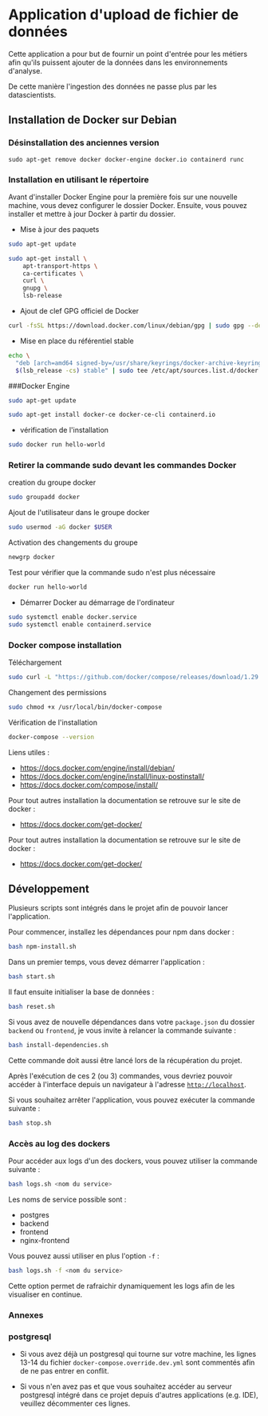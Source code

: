 # Application d'upload de fichier de données

Cette application a pour but de fournir un point d'entrée pour les métiers afin qu'ils puissent ajouter de la données dans les environnements d'analyse.

De cette manière l'ingestion des données ne passe plus par les datascientists.

## Installation de Docker sur Debian
### Désinstallation des anciennes version
`sudo apt-get remove docker docker-engine docker.io containerd runc`

### Installation en utilisant le répertoire
Avant d'installer Docker Engine pour la première fois sur une nouvelle machine, vous devez configurer le dossier Docker. Ensuite, vous pouvez installer et mettre à jour Docker à partir du dossier.
- Mise à jour des paquets
```sh
sudo apt-get update
```
```sh
sudo apt-get install \
    apt-transport-https \
    ca-certificates \
    curl \
    gnupg \
    lsb-release
```
- Ajout de clef GPG officiel de Docker
```sh
curl -fsSL https://download.docker.com/linux/debian/gpg | sudo gpg --dearmor -o /usr/share/keyrings/docker-archive-keyring.gpg
```
- Mise en place du référentiel stable
```sh
echo \
  "deb [arch=amd64 signed-by=/usr/share/keyrings/docker-archive-keyring.gpg] https://download.docker.com/linux/debian \
  $(lsb_release -cs) stable" | sudo tee /etc/apt/sources.list.d/docker.list > /dev/null

```
###Docker Engine
```sh
sudo apt-get update

sudo apt-get install docker-ce docker-ce-cli containerd.io
```
- vérification de l'installation
```sh
sudo docker run hello-world
```
### Retirer la commande sudo devant les commandes Docker
creation du groupe docker
```sh
sudo groupadd docker
```
Ajout de l'utilisateur dans le groupe docker
```sh
sudo usermod -aG docker $USER
```
Activation des changements du groupe
```sh
newgrp docker
```
Test pour vérifier que la commande sudo n'est plus nécessaire
```sh
docker run hello-world
```
- Démarrer Docker au démarrage de l'ordinateur
```sh
sudo systemctl enable docker.service
sudo systemctl enable containerd.service
```
### Docker compose installation
Téléchargement
```sh
sudo curl -L "https://github.com/docker/compose/releases/download/1.29.1/docker-compose-$(uname -s)-$(uname -m)" -o /usr/local/bin/docker-compose
```
Changement des permissions
```sh
sudo chmod +x /usr/local/bin/docker-compose
```
Vérification de l'installation
```sh
docker-compose --version
```

Liens utiles :
- https://docs.docker.com/engine/install/debian/
- https://docs.docker.com/engine/install/linux-postinstall/
- https://docs.docker.com/compose/install/

Pour tout autres installation la documentation se retrouve sur le site de docker :
- https://docs.docker.com/get-docker/

Pour tout autres installation la documentation se retrouve sur le site de docker :
- https://docs.docker.com/get-docker/

## Développement

Plusieurs scripts sont intégrés dans le projet afin de pouvoir lancer l'application.

Pour commencer, installez les dépendances pour npm dans docker :
```sh
bash npm-install.sh
```

Dans un premier temps, vous devez démarrer l'application :
```sh
bash start.sh
```

Il faut ensuite initialiser la base de données :
```sh
bash reset.sh
```

Si vous avez de nouvelle dépendances dans votre `package.json` du dossier `backend` ou `frontend`, je vous invite à relancer la commande suivante :
```sh
bash install-dependencies.sh
```
Cette commande doit aussi être lancé lors de la récupération du projet.

Après l'exécution de ces 2 (ou 3) commandes, vous devriez pouvoir accéder à l'interface depuis un navigateur à l'adresse [`http://localhost`](http://localhost).

Si vous souhaitez arrêter l'application, vous pouvez exécuter la commande suivante :
```sh
bash stop.sh
```

### Accès au log des dockers
Pour accéder aux logs d'un des dockers, vous pouvez utiliser la commande suivante :
```sh
bash logs.sh <nom du service>
```

Les noms de service possible sont :
- postgres
- backend
- frontend
- nginx-frontend

Vous pouvez aussi utiliser en plus l'option `-f` :
```sh
bash logs.sh -f <nom du service>
```

Cette option permet de rafraichir dynamiquement les logs afin de les visualiser en continue.

### Annexes
### postgresql
- Si vous avez déjà un postgresql qui tourne sur votre machine, les lignes 13-14 du fichier `docker-compose.override.dev.yml` sont commentés afin de ne pas entrer en conflit.

- Si vous n'en avez pas et que vous souhaitez accéder au serveur postgresql intégré dans ce projet depuis d'autres applications (e.g. IDE), veuillez décommenter ces lignes.
